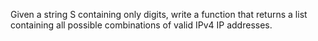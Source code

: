 Given a string S containing only digits, write a function that returns a list
containing all possible combinations of valid IPv4 IP addresses.

